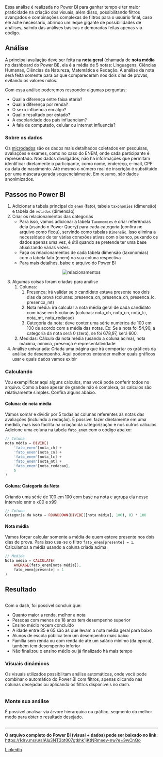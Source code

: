 Essa análise é realizada no Power BI para ganhar tempo e ter maior praticidade na criação dos visuais, além disso, possibilitando filtros avançados e combinações complexas de filtros para o usuário final, caso ele ache necessário, abrindo um leque gigante de possibilidades de análises, saíndo das análises básicas e demoradas feitas apenas via código.

## Análise
A principal avaliação deve ser feita na **nota geral** (chamada de **nota média** no dashboard do Power BI), ela é a média de 5 notas: Linguagens, Ciências Humanas, Ciências da Natureza, Matemática e Redação. A análise da nota será feita somente para os que compareceram nos dois dias de provas, evitando os valores nulos.

Com essa análise poderemos responder algumas perguntas:
- Qual a diferença entre faixa etária?
- Qual a diferença por renda?
- O sexo influencia em algo?
- Qual o resultado por estado?
- A escolaridade dos país influenciam?
- A fala de computado, celular ou internet influencia?

### Sobre os dados
Os [microdados](https://www.gov.br/inep/pt-br/acesso-a-informacao/dados-abertos/microdados/enem) são os dados mais detalhados coletados em pesquisas, avaliações e exames, como no caso do ENEM, onde cada participante é representado. Nos dados divulgados, não há informações que permitam identificar diretamente o participante, como nome, endereço, e-mail, CPF ou data de nascimento. Até mesmo o número real de inscrição é substituído por uma máscara gerada sequencialmente. Em resumo, são dados anonimizados.


## Passos no Power BI
1) Adicionar a tabela principal do `enem` (fato), tabela `taxonomies` (dimensão) e tabela de `estados` (dimensão)
2) Criar os relacionamentos das categorias
    - Para isso, vamos adicionar a tabela `Taxonomies` e criar referências dela (usando o Power Query) para cada categoria (confira no arquivo como ficou), servindo como tabelas `Dimensão`. Isso elimina a necessidade de ter várias conexões ativas com o banco, puxando os dados apenas uma vez, é útil quando se pretende ter uma base atualizando várias vezes.
    - Faça os relacionamentos de cada tabela dimensão (taxonomias) com a tabela fato (enem) na sua coluna respectiva
    - Para mais detalhes, baixe o arquivo do Power BI

<p align="center">
    <img src="https://meusapps.top/estudos/imagens-publicas/analise-enem-22/relacionamentos.png" alt="relacionamentos">
</p>

3) Algumas coisas foram criadas para análise 
    1) Colunas:
        1) Presença: irá validar se o candidato estava presente nos dois dias da prova (colunas: presenca_cn, presenca_ch, presenca_lc, presenca_mt)
        2) Nota média: irá calcular a nota média geral de cada candidato com base em 5 colunas (colunas: nota_ch, nota_cn, nota_lc, nota_mt, nota_redacao)
        3) Categoria da nota: deve conter uma série numérica de 100 em 100 de acordo com a média das notas. Ex: Se a nota foi 54,90, a categoria da nota será 0 (zero), se foi 678,97, será 600.
    2) Medidas: Cálculo da nota média (usando a coluna acima), nota máxima, mínima, presença e representatividade
4) Análise univariada: Criada uma página que irá comportar os gráficos da análise de desempenho. Aqui podemos entender melhor quais gráficos usar e quais dados vamos exibir


### Calculando

Vou exemplificar aqui alguns calculos, mas você pode conferir todos no arquivo. Como a base apesar de grande não é complexa, os calculos são relativamente simples. Confira alguns abaixo.

#### Coluna: de nota média
Vamos somar e dividir por 5 todas as colunas referentes as notas das avaliações (incluíndo a redação). É possivel fazer diretamente em uma medida, mas isso facilita na criação da categorização e nos outros calculos. 
Adicione uma coluna na tabela `fato_enem` com o código abaixo:

```php
// Coluna
nota média = DIVIDE(
    'fato_enem'[nota_ch] + 
    'fato_enem'[nota_cn] + 
    'fato_enem'[nota_lc] + 
    'fato_enem'[nota_mt] + 
    'fato_enem'[nota_redacao],
    5
)
```

#### Coluna: Categoria da Nota
Criando uma série de 100 em 100 com base na nota e agrupa ela nesse intervalo entr o x00 e x99

```php
// Coluna
Categoria da Nota = ROUNDDOWN(DIVIDE([nota média], 100), 0) * 100
```

#### Nota média
Vamos forçar calcular somente a média de quem esteve presente nos dois dias de prova. Para isso usa-se o filtro `fato_enem[presente] = 1`. Calculamos a média usando a coluna criada acima.

```php
// Medida
Nota média = CALCULATE(
    AVERAGE(fato_enem[nota média]),
    fato_enem[presente] = 1
)
```

## Resultado 

<p align="center">
    <img src="https://meusapps.top/estudos/imagens-publicas/analise-enem-22/visual_geral_dash_enem.png" alt="">
</p>

Com o dash, foi possivel concluir que:

- Quanto maior a renda, melhor a nota
- Pessoas com menos de 18 anos tem desempenho superior
- Ensino médio recem concluído
- A idade entre 35 e 65 são as que levam a nota média geral para baixo
- Alunos de escola pública tem um desempenho mais baixo
- Família sem renda ou com renda de até um salário mínimo (da época), também tem desempenho inferior
- Não finalizou o ensino médio ou já finalizado há mais tempo

### Visuais dinâmicos

Os visuais utilizados possibilitam análise automáticas, onde você pode combinar o automático do Power BI com filtros, apenas clicando nas colunas desejadas ou aplicando os filtros disponíveis no dash.

<p align="center">
    <img src="https://meusapps.top/estudos/imagens-publicas/analise-enem-22/graficos-gerais.png" alt="">
</p>


### Monte sua análise

É possivel analisar via árvore hierarquica ou gráfico, segmento do melhor modo para obter o resultado desejado.

<p align="center">
    <img src="https://meusapps.top/estudos/imagens-publicas/analise-enem-22/arvore-decomposicao.png" alt="">
</p>

----

**O arquivo completo do Power BI (visual + dados) pode ser baixado no link**: https://1drv.ms/u/s!Alu3NT3bt007gtkhk1jKtNRmeev-nw?e=3wCnQo

[LinkedIn](https://www.linkedin.com/in/brunotenorios/)
